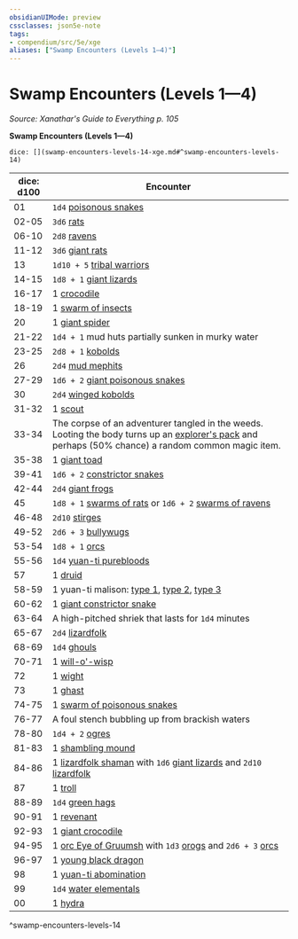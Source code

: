 ```yaml
---
obsidianUIMode: preview
cssclasses: json5e-note
tags:
- compendium/src/5e/xge
aliases: ["Swamp Encounters (Levels 1—4)"]
---
```

# Swamp Encounters (Levels 1—4)
*Source: Xanathar's Guide to Everything p. 105* 

**Swamp Encounters (Levels 1—4)**

`dice: [](swamp-encounters-levels-14-xge.md#^swamp-encounters-levels-14)`

| dice: d100 | Encounter |
|------------|-----------|
| 01 | `1d4` [poisonous snakes](/2-Mechanics/CLI/bestiary/beast/poisonous-snake.md) |
| 02-05 | `3d6` [rats](/2-Mechanics/CLI/bestiary/beast/rat.md) |
| 06-10 | `2d8` [ravens](/2-Mechanics/CLI/bestiary/beast/raven.md) |
| 11-12 | `3d6` [giant rats](/2-Mechanics/CLI/bestiary/beast/giant-rat.md) |
| 13 | `1d10 + 5` [tribal warriors](/2-Mechanics/CLI/bestiary/humanoid/tribal-warrior.md) |
| 14-15 | `1d8 + 1` [giant lizards](/2-Mechanics/CLI/bestiary/beast/giant-lizard.md) |
| 16-17 | 1 [crocodile](/2-Mechanics/CLI/bestiary/beast/crocodile.md) |
| 18-19 | 1 [swarm of insects](/2-Mechanics/CLI/bestiary/beast/swarm-of-insects.md) |
| 20 | 1 [giant spider](/2-Mechanics/CLI/bestiary/beast/giant-spider.md) |
| 21-22 | `1d4 + 1` mud huts partially sunken in murky water |
| 23-25 | `2d8 + 1` [kobolds](/2-Mechanics/CLI/bestiary/humanoid/kobold.md) |
| 26 | `2d4` [mud mephits](/2-Mechanics/CLI/bestiary/elemental/mud-mephit.md) |
| 27-29 | `1d6 + 2` [giant poisonous snakes](/2-Mechanics/CLI/bestiary/beast/giant-poisonous-snake.md) |
| 30 | `2d4` [winged kobolds](/2-Mechanics/CLI/bestiary/humanoid/winged-kobold.md) |
| 31-32 | 1 [scout](/2-Mechanics/CLI/bestiary/humanoid/scout.md) |
| 33-34 | The corpse of an adventurer tangled in the weeds. Looting the body turns up an [explorer's pack](/2-Mechanics/CLI/items/explorers-pack.md) and perhaps (50% chance) a random common magic item. |
| 35-38 | 1 [giant toad](/2-Mechanics/CLI/bestiary/beast/giant-toad.md) |
| 39-41 | `1d6 + 2` [constrictor snakes](/2-Mechanics/CLI/bestiary/beast/constrictor-snake.md) |
| 42-44 | `2d4` [giant frogs](/2-Mechanics/CLI/bestiary/beast/giant-frog.md) |
| 45 | `1d8 + 1` [swarms of rats](/2-Mechanics/CLI/bestiary/beast/swarm-of-rats.md) or `1d6 + 2` [swarms of ravens](/2-Mechanics/CLI/bestiary/beast/swarm-of-ravens.md) |
| 46-48 | `2d10` [stirges](/2-Mechanics/CLI/bestiary/beast/stirge.md) |
| 49-52 | `2d6 + 3` [bullywugs](/2-Mechanics/CLI/bestiary/humanoid/bullywug.md) |
| 53-54 | `1d8 + 1` [orcs](/2-Mechanics/CLI/bestiary/humanoid/orc.md) |
| 55-56 | `1d4` [yuan-ti purebloods](/2-Mechanics/CLI/bestiary/humanoid/yuan-ti-pureblood.md) |
| 57 | 1 [druid](/2-Mechanics/CLI/bestiary/humanoid/druid.md) |
| 58-59 | 1 yuan-ti malison: [type 1](/2-Mechanics/CLI/bestiary/monstrosity/yuan-ti-malison-type-1.md), [type 2](/2-Mechanics/CLI/bestiary/monstrosity/yuan-ti-malison-type-2.md), [type 3](/2-Mechanics/CLI/bestiary/monstrosity/yuan-ti-malison-type-3.md) |
| 60-62 | 1 [giant constrictor snake](/2-Mechanics/CLI/bestiary/beast/giant-constrictor-snake.md) |
| 63-64 | A high-pitched shriek that lasts for `1d4` minutes |
| 65-67 | `2d4` [lizardfolk](/2-Mechanics/CLI/bestiary/humanoid/lizardfolk.md) |
| 68-69 | `1d4` [ghouls](/2-Mechanics/CLI/bestiary/undead/ghoul.md) |
| 70-71 | 1 [will-o'-wisp](/2-Mechanics/CLI/bestiary/undead/will-o-wisp.md) |
| 72 | 1 [wight](/2-Mechanics/CLI/bestiary/undead/wight.md) |
| 73 | 1 [ghast](/2-Mechanics/CLI/bestiary/undead/ghast.md) |
| 74-75 | 1 [swarm of poisonous snakes](/2-Mechanics/CLI/bestiary/beast/swarm-of-poisonous-snakes.md) |
| 76-77 | A foul stench bubbling up from brackish waters |
| 78-80 | `1d4 + 2` [ogres](/2-Mechanics/CLI/bestiary/giant/ogre.md) |
| 81-83 | 1 [shambling mound](/2-Mechanics/CLI/bestiary/plant/shambling-mound.md) |
| 84-86 | 1 [lizardfolk shaman](/2-Mechanics/CLI/bestiary/humanoid/lizardfolk-shaman.md) with `1d6` [giant lizards](/2-Mechanics/CLI/bestiary/beast/giant-lizard.md) and `2d10` [lizardfolk](/2-Mechanics/CLI/bestiary/humanoid/lizardfolk.md) |
| 87 | 1 [troll](/2-Mechanics/CLI/bestiary/giant/troll.md) |
| 88-89 | `1d4` [green hags](/2-Mechanics/CLI/bestiary/fey/green-hag.md) |
| 90-91 | 1 [revenant](/2-Mechanics/CLI/bestiary/undead/revenant.md) |
| 92-93 | 1 [giant crocodile](/2-Mechanics/CLI/bestiary/beast/giant-crocodile.md) |
| 94-95 | 1 [orc Eye of Gruumsh](/2-Mechanics/CLI/bestiary/humanoid/orc-eye-of-gruumsh.md) with `1d3` [orogs](/2-Mechanics/CLI/bestiary/humanoid/orog.md) and `2d6 + 3` [orcs](/2-Mechanics/CLI/bestiary/humanoid/orc.md) |
| 96-97 | 1 [young black dragon](/2-Mechanics/CLI/bestiary/dragon/young-black-dragon.md) |
| 98 | 1 [yuan-ti abomination](/2-Mechanics/CLI/bestiary/monstrosity/yuan-ti-abomination.md) |
| 99 | `1d4` [water elementals](/2-Mechanics/CLI/bestiary/elemental/water-elemental.md) |
| 00 | 1 [hydra](/2-Mechanics/CLI/bestiary/monstrosity/hydra.md) |
^swamp-encounters-levels-14